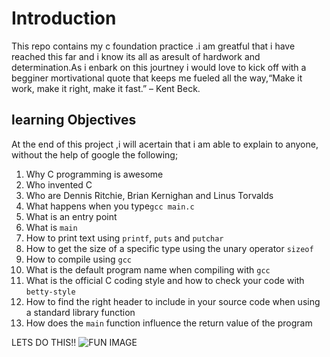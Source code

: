 # Introduction
 This repo contains my c foundation practice .i am greatful that i have reached this far and i know its all as aresult of hardwork and determination.As i enbark on this jourtney i would love to kick off with a begginer mortivational quote that keeps me fueled all the way,“Make it work, make it right, make it fast.” – Kent Beck.

## learning Objectives
At the end of this project ,i will acertain that i am able to explain to anyone, without the help of google the following;
1. Why C programming is awesome
2. Who invented C
3. Who are Dennis Ritchie, Brian Kernighan and Linus Torvalds
4. What happens when you type`gcc main.c`
5. What is an entry point
6. What is `main`
7. How to print text using `printf`, `puts` and `putchar`
8. How to get the size of a specific type using the unary operator `sizeof`
9. How to compile using `gcc`
10. What is the default program name when compiling with `gcc`
11. What is the official C coding style and how to check your code with `betty-style`
12. How to find the right header to include in your source code when using a standard library function
13. How does the `main` function influence the return value of the program
  
LETS DO THIS!!
![FUN IMAGE](https://media2.giphy.com/media/349qKnoIBHK1i/giphy.gif)
